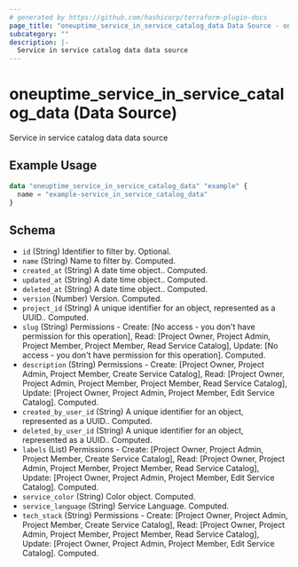 ```yaml
---
# generated by https://github.com/hashicorp/terraform-plugin-docs
page_title: "oneuptime_service_in_service_catalog_data Data Source - oneuptime"
subcategory: ""
description: |-
  Service in service catalog data data source
---
```


# oneuptime_service_in_service_catalog_data (Data Source)

Service in service catalog data data source

## Example Usage

```terraform
data "oneuptime_service_in_service_catalog_data" "example" {
  name = "example-service_in_service_catalog_data"
}
```

## Schema

- `id` (String) Identifier to filter by. Optional.
- `name` (String) Name to filter by. Computed.
- `created_at` (String) A date time object.. Computed.
- `updated_at` (String) A date time object.. Computed.
- `deleted_at` (String) A date time object.. Computed.
- `version` (Number) Version. Computed.
- `project_id` (String) A unique identifier for an object, represented as a UUID.. Computed.
- `slug` (String) Permissions - Create: [No access - you don't have permission for this operation], Read: [Project Owner, Project Admin, Project Member, Project Member, Read Service Catalog], Update: [No access - you don't have permission for this operation]. Computed.
- `description` (String) Permissions - Create: [Project Owner, Project Admin, Project Member, Create Service Catalog], Read: [Project Owner, Project Admin, Project Member, Project Member, Read Service Catalog], Update: [Project Owner, Project Admin, Project Member, Edit Service Catalog]. Computed.
- `created_by_user_id` (String) A unique identifier for an object, represented as a UUID.. Computed.
- `deleted_by_user_id` (String) A unique identifier for an object, represented as a UUID.. Computed.
- `labels` (List) Permissions - Create: [Project Owner, Project Admin, Project Member, Create Service Catalog], Read: [Project Owner, Project Admin, Project Member, Project Member, Read Service Catalog], Update: [Project Owner, Project Admin, Project Member, Edit Service Catalog]. Computed.
- `service_color` (String) Color object. Computed.
- `service_language` (String) Service Language. Computed.
- `tech_stack` (String) Permissions - Create: [Project Owner, Project Admin, Project Member, Create Service Catalog], Read: [Project Owner, Project Admin, Project Member, Project Member, Read Service Catalog], Update: [Project Owner, Project Admin, Project Member, Edit Service Catalog]. Computed.
